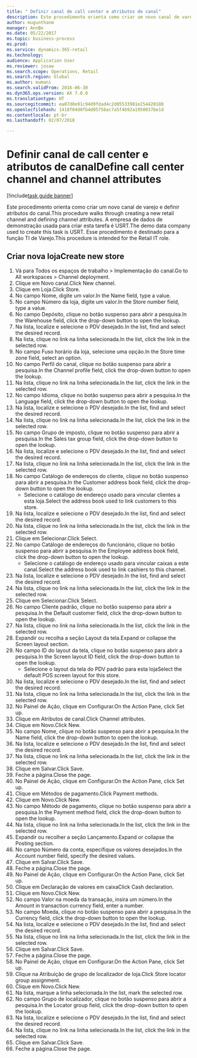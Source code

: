 ```yaml
--- 
title: " Definir canal de call center e atributos de canal"
description: Este procedimento orienta como criar um novo canal de varejo e definir atributos do canal.
author: mugunthanm
manager: AnnBe
ms.date: 05/22/2017
ms.topic: business-process
ms.prod: 
ms.service: dynamics-365-retail
ms.technology: 
audience: Application User
ms.reviewer: josaw
ms.search.scope: Operations, Retail
ms.search.region: Global
ms.author: mumani
ms.search.validFrom: 2016-06-30
ms.dyn365.ops.version: AX 7.0.0
ms.translationtype: HT
ms.sourcegitcommit: ea07d8e91c94d9fdad4c2d05533981e254420188
ms.openlocfilehash: 1418f04d8fb4d05756ac7a5f4b92a1950037be1d
ms.contentlocale: pt-br
ms.lasthandoff: 02/07/2018

---
```

# <a name="define-call-center-channel-and-channel-attributes"></a><span data-ttu-id="fcce4-103"> Definir canal de call center e atributos de canal</span><span class="sxs-lookup"><span data-stu-id="fcce4-103">Define call center channel and channel attributes</span></span>

[!include[task guide banner](../includes/task-guide-banner.md)]

<span data-ttu-id="fcce4-104">Este procedimento orienta como criar um novo canal de varejo e definir atributos do canal.</span><span class="sxs-lookup"><span data-stu-id="fcce4-104">This procedure walks through creating a new retail channel and defining channel attributes.</span></span> <span data-ttu-id="fcce4-105">A empresa de dados de demonstração usada para criar esta tarefa é USRT.</span><span class="sxs-lookup"><span data-stu-id="fcce4-105">The demo data company used to create this task is USRT.</span></span> <span data-ttu-id="fcce4-106">Esse procedimento é destinado para a função TI de Varejo.</span><span class="sxs-lookup"><span data-stu-id="fcce4-106">This procedure is intended for the Retail IT role.</span></span>


## <a name="create-new-store"></a><span data-ttu-id="fcce4-107">Criar nova loja</span><span class="sxs-lookup"><span data-stu-id="fcce4-107">Create new store</span></span>
1. <span data-ttu-id="fcce4-108">Vá para Todos os espaços de trabalho > Implementação do canal.</span><span class="sxs-lookup"><span data-stu-id="fcce4-108">Go to All workspaces > Channel deployment.</span></span>
2. <span data-ttu-id="fcce4-109">Clique em Novo canal.</span><span class="sxs-lookup"><span data-stu-id="fcce4-109">Click New channel.</span></span>
3. <span data-ttu-id="fcce4-110">Clique em Loja.</span><span class="sxs-lookup"><span data-stu-id="fcce4-110">Click Store.</span></span>
4. <span data-ttu-id="fcce4-111">No campo Nome, digite um valor.</span><span class="sxs-lookup"><span data-stu-id="fcce4-111">In the Name field, type a value.</span></span>
5. <span data-ttu-id="fcce4-112">No campo Número da loja, digite um valor.</span><span class="sxs-lookup"><span data-stu-id="fcce4-112">In the Store number field, type a value.</span></span>
6. <span data-ttu-id="fcce4-113">No campo Depósito, clique no botão suspenso para abrir a pesquisa.</span><span class="sxs-lookup"><span data-stu-id="fcce4-113">In the Warehouse field, click the drop-down button to open the lookup.</span></span>
7. <span data-ttu-id="fcce4-114">Na lista, localize e selecione o PDV desejado.</span><span class="sxs-lookup"><span data-stu-id="fcce4-114">In the list, find and select the desired record.</span></span>
8. <span data-ttu-id="fcce4-115">Na lista, clique no link na linha selecionada.</span><span class="sxs-lookup"><span data-stu-id="fcce4-115">In the list, click the link in the selected row.</span></span>
9. <span data-ttu-id="fcce4-116">No campo Fuso horário da loja, selecione uma opção.</span><span class="sxs-lookup"><span data-stu-id="fcce4-116">In the Store time zone field, select an option.</span></span>
10. <span data-ttu-id="fcce4-117">No campo Perfil do canal, clique no botão suspenso para abrir a pesquisa.</span><span class="sxs-lookup"><span data-stu-id="fcce4-117">In the Channel profile field, click the drop-down button to open the lookup.</span></span>
11. <span data-ttu-id="fcce4-118">Na lista, clique no link na linha selecionada.</span><span class="sxs-lookup"><span data-stu-id="fcce4-118">In the list, click the link in the selected row.</span></span>
12. <span data-ttu-id="fcce4-119">No campo Idioma, clique no botão suspenso para abrir a pesquisa.</span><span class="sxs-lookup"><span data-stu-id="fcce4-119">In the Language field, click the drop-down button to open the lookup.</span></span>
13. <span data-ttu-id="fcce4-120">Na lista, localize e selecione o PDV desejado.</span><span class="sxs-lookup"><span data-stu-id="fcce4-120">In the list, find and select the desired record.</span></span>
14. <span data-ttu-id="fcce4-121">Na lista, clique no link na linha selecionada.</span><span class="sxs-lookup"><span data-stu-id="fcce4-121">In the list, click the link in the selected row.</span></span>
15. <span data-ttu-id="fcce4-122">No campo Grupo de imposto, clique no botão suspenso para abrir a pesquisa.</span><span class="sxs-lookup"><span data-stu-id="fcce4-122">In the Sales tax group field, click the drop-down button to open the lookup.</span></span>
16. <span data-ttu-id="fcce4-123">Na lista, localize e selecione o PDV desejado.</span><span class="sxs-lookup"><span data-stu-id="fcce4-123">In the list, find and select the desired record.</span></span>
17. <span data-ttu-id="fcce4-124">Na lista, clique no link na linha selecionada.</span><span class="sxs-lookup"><span data-stu-id="fcce4-124">In the list, click the link in the selected row.</span></span>
18. <span data-ttu-id="fcce4-125">No campo Catálogo de endereços do cliente, clique no botão suspenso para abrir a pesquisa.</span><span class="sxs-lookup"><span data-stu-id="fcce4-125">In the Customer address book field, click the drop-down button to open the lookup.</span></span>
    * <span data-ttu-id="fcce4-126">Selecione o catálogo de endereço usado para vincular clientes a esta loja.</span><span class="sxs-lookup"><span data-stu-id="fcce4-126">Select the address book used to link customers to this store.</span></span>  
19. <span data-ttu-id="fcce4-127">Na lista, localize e selecione o PDV desejado.</span><span class="sxs-lookup"><span data-stu-id="fcce4-127">In the list, find and select the desired record.</span></span>
20. <span data-ttu-id="fcce4-128">Na lista, clique no link na linha selecionada.</span><span class="sxs-lookup"><span data-stu-id="fcce4-128">In the list, click the link in the selected row.</span></span>
21. <span data-ttu-id="fcce4-129">Clique em Selecionar.</span><span class="sxs-lookup"><span data-stu-id="fcce4-129">Click Select.</span></span>
22. <span data-ttu-id="fcce4-130">No campo Catálogo de endereços do funcionário, clique no botão suspenso para abrir a pesquisa.</span><span class="sxs-lookup"><span data-stu-id="fcce4-130">In the Employee address book field, click the drop-down button to open the lookup.</span></span>
    * <span data-ttu-id="fcce4-131">Selecione o catálogo de endereço usado para vincular caixas a este canal.</span><span class="sxs-lookup"><span data-stu-id="fcce4-131">Select the address book used to link cashiers to this channel.</span></span>  
23. <span data-ttu-id="fcce4-132">Na lista, localize e selecione o PDV desejado.</span><span class="sxs-lookup"><span data-stu-id="fcce4-132">In the list, find and select the desired record.</span></span>
24. <span data-ttu-id="fcce4-133">Na lista, clique no link na linha selecionada.</span><span class="sxs-lookup"><span data-stu-id="fcce4-133">In the list, click the link in the selected row.</span></span>
25. <span data-ttu-id="fcce4-134">Clique em Selecionar.</span><span class="sxs-lookup"><span data-stu-id="fcce4-134">Click Select.</span></span>
26. <span data-ttu-id="fcce4-135">No campo Cliente padrão, clique no botão suspenso para abrir a pesquisa.</span><span class="sxs-lookup"><span data-stu-id="fcce4-135">In the Default customer field, click the drop-down button to open the lookup.</span></span>
27. <span data-ttu-id="fcce4-136">Na lista, clique no link na linha selecionada.</span><span class="sxs-lookup"><span data-stu-id="fcce4-136">In the list, click the link in the selected row.</span></span>
28. <span data-ttu-id="fcce4-137">Expandir ou recolha a seção Layout da tela.</span><span class="sxs-lookup"><span data-stu-id="fcce4-137">Expand or collapse the Screen layout section.</span></span>
29. <span data-ttu-id="fcce4-138">No campo ID do layout da tela, clique no botão suspenso para abrir a pesquisa.</span><span class="sxs-lookup"><span data-stu-id="fcce4-138">In the Screen layout ID field, click the drop-down button to open the lookup.</span></span>
    * <span data-ttu-id="fcce4-139">Selecione o layout da tela do PDV padrão para esta loja</span><span class="sxs-lookup"><span data-stu-id="fcce4-139">Select the default POS screen layout for this store.</span></span>  
30. <span data-ttu-id="fcce4-140">Na lista, localize e selecione o PDV desejado.</span><span class="sxs-lookup"><span data-stu-id="fcce4-140">In the list, find and select the desired record.</span></span>
31. <span data-ttu-id="fcce4-141">Na lista, clique no link na linha selecionada.</span><span class="sxs-lookup"><span data-stu-id="fcce4-141">In the list, click the link in the selected row.</span></span>
32. <span data-ttu-id="fcce4-142">No Painel de Ação, clique em Configurar.</span><span class="sxs-lookup"><span data-stu-id="fcce4-142">On the Action Pane, click Set up.</span></span>
33. <span data-ttu-id="fcce4-143">Clique em Atributos de canal.</span><span class="sxs-lookup"><span data-stu-id="fcce4-143">Click Channel attributes.</span></span>
34. <span data-ttu-id="fcce4-144">Clique em Novo.</span><span class="sxs-lookup"><span data-stu-id="fcce4-144">Click New.</span></span>
35. <span data-ttu-id="fcce4-145">No campo Nome, clique no botão suspenso para abrir a pesquisa.</span><span class="sxs-lookup"><span data-stu-id="fcce4-145">In the Name field, click the drop-down button to open the lookup.</span></span>
36. <span data-ttu-id="fcce4-146">Na lista, localize e selecione o PDV desejado.</span><span class="sxs-lookup"><span data-stu-id="fcce4-146">In the list, find and select the desired record.</span></span>
37. <span data-ttu-id="fcce4-147">Na lista, clique no link na linha selecionada.</span><span class="sxs-lookup"><span data-stu-id="fcce4-147">In the list, click the link in the selected row.</span></span>
38. <span data-ttu-id="fcce4-148">Clique em Salvar.</span><span class="sxs-lookup"><span data-stu-id="fcce4-148">Click Save.</span></span>
39. <span data-ttu-id="fcce4-149">Feche a página.</span><span class="sxs-lookup"><span data-stu-id="fcce4-149">Close the page.</span></span>
40. <span data-ttu-id="fcce4-150">No Painel de Ação, clique em Configurar.</span><span class="sxs-lookup"><span data-stu-id="fcce4-150">On the Action Pane, click Set up.</span></span>
41. <span data-ttu-id="fcce4-151">Clique em Métodos de pagamento.</span><span class="sxs-lookup"><span data-stu-id="fcce4-151">Click Payment methods.</span></span>
42. <span data-ttu-id="fcce4-152">Clique em Novo.</span><span class="sxs-lookup"><span data-stu-id="fcce4-152">Click New.</span></span>
43. <span data-ttu-id="fcce4-153">No campo Método de pagamento, clique no botão suspenso para abrir a pesquisa.</span><span class="sxs-lookup"><span data-stu-id="fcce4-153">In the Payment method field, click the drop-down button to open the lookup.</span></span>
44. <span data-ttu-id="fcce4-154">Na lista, clique no link na linha selecionada.</span><span class="sxs-lookup"><span data-stu-id="fcce4-154">In the list, click the link in the selected row.</span></span>
45. <span data-ttu-id="fcce4-155">Expandir ou recolher a seção Lançamento.</span><span class="sxs-lookup"><span data-stu-id="fcce4-155">Expand or collapse the Posting section.</span></span>
46. <span data-ttu-id="fcce4-156">No campo Número da conta, especifique os valores desejados.</span><span class="sxs-lookup"><span data-stu-id="fcce4-156">In the Account number field, specify the desired values.</span></span>
47. <span data-ttu-id="fcce4-157">Clique em Salvar.</span><span class="sxs-lookup"><span data-stu-id="fcce4-157">Click Save.</span></span>
48. <span data-ttu-id="fcce4-158">Feche a página.</span><span class="sxs-lookup"><span data-stu-id="fcce4-158">Close the page.</span></span>
49. <span data-ttu-id="fcce4-159">No Painel de Ação, clique em Configurar.</span><span class="sxs-lookup"><span data-stu-id="fcce4-159">On the Action Pane, click Set up.</span></span>
50. <span data-ttu-id="fcce4-160">Clique em Declaração de valores em caixa</span><span class="sxs-lookup"><span data-stu-id="fcce4-160">Click Cash declaration.</span></span>
51. <span data-ttu-id="fcce4-161">Clique em Novo.</span><span class="sxs-lookup"><span data-stu-id="fcce4-161">Click New.</span></span>
52. <span data-ttu-id="fcce4-162">No campo Valor na moeda da transação, insira um número.</span><span class="sxs-lookup"><span data-stu-id="fcce4-162">In the Amount in transaction currency field, enter a number.</span></span>
53. <span data-ttu-id="fcce4-163">No campo Moeda, clique no botão suspenso para abrir a pesquisa.</span><span class="sxs-lookup"><span data-stu-id="fcce4-163">In the Currency field, click the drop-down button to open the lookup.</span></span>
54. <span data-ttu-id="fcce4-164">Na lista, localize e selecione o PDV desejado.</span><span class="sxs-lookup"><span data-stu-id="fcce4-164">In the list, find and select the desired record.</span></span>
55. <span data-ttu-id="fcce4-165">Na lista, clique no link na linha selecionada.</span><span class="sxs-lookup"><span data-stu-id="fcce4-165">In the list, click the link in the selected row.</span></span>
56. <span data-ttu-id="fcce4-166">Clique em Salvar.</span><span class="sxs-lookup"><span data-stu-id="fcce4-166">Click Save.</span></span>
57. <span data-ttu-id="fcce4-167">Feche a página.</span><span class="sxs-lookup"><span data-stu-id="fcce4-167">Close the page.</span></span>
58. <span data-ttu-id="fcce4-168">No Painel de Ação, clique em Configurar.</span><span class="sxs-lookup"><span data-stu-id="fcce4-168">On the Action Pane, click Set up.</span></span>
59. <span data-ttu-id="fcce4-169">Clique na Atribuição de grupo de localizador de loja.</span><span class="sxs-lookup"><span data-stu-id="fcce4-169">Click Store locator group assignment.</span></span>
60. <span data-ttu-id="fcce4-170">Clique em Novo.</span><span class="sxs-lookup"><span data-stu-id="fcce4-170">Click New.</span></span>
61. <span data-ttu-id="fcce4-171">Na lista, marque a linha selecionada.</span><span class="sxs-lookup"><span data-stu-id="fcce4-171">In the list, mark the selected row.</span></span>
62. <span data-ttu-id="fcce4-172">No campo Grupo de localizador, clique no botão suspenso para abrir a pesquisa.</span><span class="sxs-lookup"><span data-stu-id="fcce4-172">In the Locator group field, click the drop-down button to open the lookup.</span></span>
63. <span data-ttu-id="fcce4-173">Na lista, localize e selecione o PDV desejado.</span><span class="sxs-lookup"><span data-stu-id="fcce4-173">In the list, find and select the desired record.</span></span>
64. <span data-ttu-id="fcce4-174">Na lista, clique no link na linha selecionada.</span><span class="sxs-lookup"><span data-stu-id="fcce4-174">In the list, click the link in the selected row.</span></span>
65. <span data-ttu-id="fcce4-175">Clique em Salvar.</span><span class="sxs-lookup"><span data-stu-id="fcce4-175">Click Save.</span></span>
66. <span data-ttu-id="fcce4-176">Feche a página.</span><span class="sxs-lookup"><span data-stu-id="fcce4-176">Close the page.</span></span>


